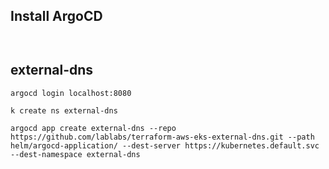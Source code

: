 


## Install ArgoCD

```


```



## external-dns






```
argocd login localhost:8080

k create ns external-dns

argocd app create external-dns --repo https://github.com/lablabs/terraform-aws-eks-external-dns.git --path helm/argocd-application/ --dest-server https://kubernetes.default.svc --dest-namespace external-dns

```


